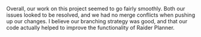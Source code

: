 Overall, our work on this project seemed to go fairly smoothly. Both our issues looked to be
resolved, and we had no merge conflicts when pushing up our changes. I believe our branching
strategy was good, and that our code actually helped to improve the functionality of
Raider Planner.
